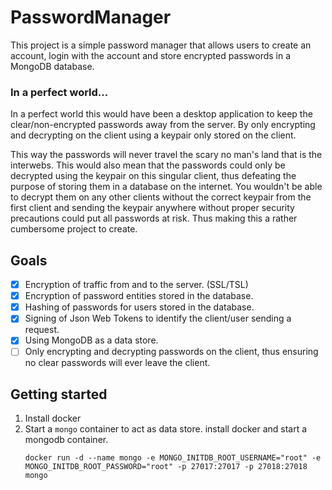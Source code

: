 # PasswordManager

This project is a simple password manager that allows users to create an account, login with the account and store encrypted passwords in a MongoDB database.


### In a perfect world...

In a perfect world this would have been a desktop application to keep the clear/non-encrypted passwords away from the server. By only encrypting and decrypting on the client using a keypair only stored on the client.

This way the passwords will never travel the scary no man's land that is the interwebs. This would also mean that the passwords could only be decrypted using the keypair on this singular client, thus defeating the purpose of storing them in a database on the internet. You wouldn't be able to decrypt them on any other clients without the correct keypair from the first client and sending the keypair anywhere without proper security precautions could put all passwords at risk. Thus making this a rather cumbersome project to create.

## Goals

- [X] Encryption of traffic from and to the server. (SSL/TSL)
- [X] Encryption of password entities stored in the database.
- [X] Hashing of passwords for users stored in the database.
- [X] Signing of Json Web Tokens to identify the client/user sending a request.
- [X] Using MongoDB as a data store.
- [ ] Only encrypting and decrypting passwords on the client, thus ensuring no clear passwords will ever leave the client. 

## Getting started

1. Install docker
2. Start a `mongo` container to act as data store.
   install docker and start a mongodb container.
    ```docker
    docker run -d --name mongo -e MONGO_INITDB_ROOT_USERNAME="root" -e MONGO_INITDB_ROOT_PASSWORD="root" -p 27017:27017 -p 27018:27018 mongo
    ```
